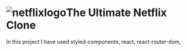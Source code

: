 # ![netflixlogo](https://user-images.githubusercontent.com/76589507/113987322-e670b200-986b-11eb-8295-01104747c7d3.png)The Ultimate Netflix Clone 

In this project I have used styled-components, react, react-router-dom,  

